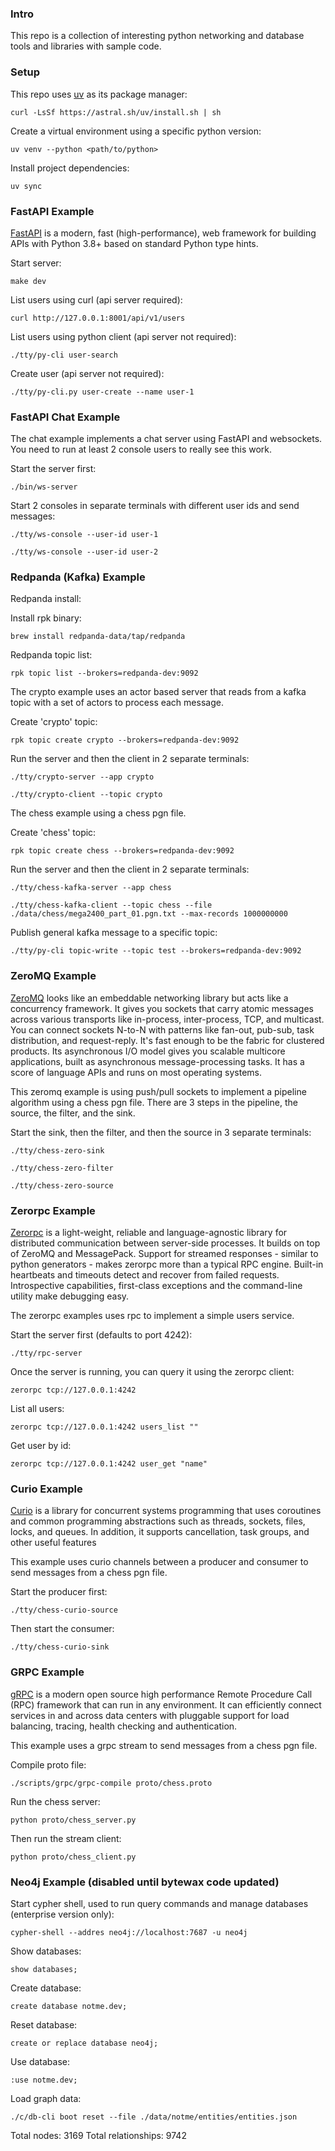### Intro

This repo is a collection of interesting python networking and database tools and libraries with sample code.

### Setup

This repo uses [uv](https://docs.astral.sh/uv/) as its package manager:

```
curl -LsSf https://astral.sh/uv/install.sh | sh
```

Create a virtual environment using a specific python version:

```
uv venv --python <path/to/python>
```

Install project dependencies:

```
uv sync
```

### FastAPI Example

[FastAPI](https://fastapi.tiangolo.com/) is a modern, fast (high-performance), web framework for building APIs with Python 3.8+ based on standard Python type hints.

Start server:

```
make dev
```

List users using curl (api server required):

```
curl http://127.0.0.1:8001/api/v1/users
```

List users using python client (api server not required):

```
./tty/py-cli user-search
```

Create user (api server not required):

```
./tty/py-cli.py user-create --name user-1
```

### FastAPI Chat Example

The chat example implements a chat server using FastAPI and websockets. You need to run at least 2 console users to really see this work.

Start the server first:

```
./bin/ws-server
```

Start 2 consoles in separate terminals with different user ids and send messages:

```
./tty/ws-console --user-id user-1

./tty/ws-console --user-id user-2
```

### Redpanda (Kafka) Example

Redpanda install:

Install rpk binary:

```
brew install redpanda-data/tap/redpanda
```

Redpanda topic list:

```
rpk topic list --brokers=redpanda-dev:9092
```

The crypto example uses an actor based server that reads from a kafka topic with a set of actors to process each message.

Create 'crypto' topic:

```
rpk topic create crypto --brokers=redpanda-dev:9092
```

Run the server and then the client in 2 separate terminals:

```
./tty/crypto-server --app crypto

./tty/crypto-client --topic crypto
```

The chess example using a chess pgn file.

Create 'chess' topic:

```
rpk topic create chess --brokers=redpanda-dev:9092
```

Run the server and then the client in 2 separate terminals:

```
./tty/chess-kafka-server --app chess

./tty/chess-kafka-client --topic chess --file ./data/chess/mega2400_part_01.pgn.txt --max-records 1000000000
```

Publish general kafka message to a specific topic:

```
./tty/py-cli topic-write --topic test --brokers=redpanda-dev:9092
```


### ZeroMQ Example

[ZeroMQ](https://zeromq.org/) looks like an embeddable networking library but acts like a concurrency framework. It gives you sockets that carry atomic messages across various transports like in-process, inter-process, TCP, and multicast. You can connect sockets N-to-N with patterns like fan-out, pub-sub, task distribution, and request-reply. It's fast enough to be the fabric for clustered products. Its asynchronous I/O model gives you scalable multicore applications, built as asynchronous message-processing tasks. It has a score of language APIs and runs on most operating systems.

This zeromq example is using push/pull sockets to implement a pipeline algorithm using a chess pgn file. There are 3 steps in the pipeline, the source, the filter, and the sink.

Start the sink, then the filter, and then the source in 3 separate terminals:

```
./tty/chess-zero-sink

./tty/chess-zero-filter

./tty/chess-zero-source
```


### Zerorpc Example

[Zerorpc](https://www.zerorpc.io/) is a light-weight, reliable and language-agnostic library for distributed communication between server-side processes. It builds on top of ZeroMQ and MessagePack. Support for streamed responses - similar to python generators - makes zerorpc more than a typical RPC engine. Built-in heartbeats and timeouts detect and recover from failed requests. Introspective capabilities, first-class exceptions and the command-line utility make debugging easy.

The zerorpc examples uses rpc to implement a simple users service.

Start the server first (defaults to port 4242):

```
./tty/rpc-server
```

Once the server is running, you can query it using the zerorpc client:

```
zerorpc tcp://127.0.0.1:4242
```

List all users:

```
zerorpc tcp://127.0.0.1:4242 users_list ""
```

Get user by id:

```
zerorpc tcp://127.0.0.1:4242 user_get "name"
```

### Curio Example 

[Curio](https://curio.readthedocs.io/en/latest/index.html) is a library for concurrent systems programming that uses coroutines and common programming abstractions such as threads, sockets, files, locks, and queues. In addition, it supports cancellation, task groups, and other useful features

This example uses curio channels between a producer and consumer to send messages from a chess pgn file.

Start the producer first:

```
./tty/chess-curio-source
```

Then start the consumer:

```
./tty/chess-curio-sink
```

### GRPC Example

[gRPC](https://grpc.io/) is a modern open source high performance Remote Procedure Call (RPC) framework that can run in any environment. It can efficiently connect services in and across data centers with pluggable support for load balancing, tracing, health checking and authentication.

This example uses a grpc stream to send messages from a chess pgn file.

Compile proto file:

```
./scripts/grpc/grpc-compile proto/chess.proto
```

Run the chess server:

```
python proto/chess_server.py
```

Then run the stream client:

```
python proto/chess_client.py
```

### Neo4j Example (disabled until bytewax code updated)

Start cypher shell, used to run query commands and manage databases (enterprise version only):

```
cypher-shell --addres neo4j://localhost:7687 -u neo4j
```

Show databases:

```
show databases;
```

Create database:

```
create database notme.dev;
```

Reset database:

```
create or replace database neo4j;
```

Use database:

```
:use notme.dev;
```

Load graph data:

```
./c/db-cli boot reset --file ./data/notme/entities/entities.json
```

Total nodes: 3169
Total relationships: 9742


